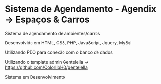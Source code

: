 # Sistema de Agendamento - Agendix ->  Espaços & Carros
Sistema de agendamento de ambientes/carros

Desenvolvido em HTML, CSS, PHP, JavaScript, Jquery, MySql

Utilizando PDO para conexão com o banco de dados

Utilizando o template admin Gentelella -> https://github.com/ColorlibHQ/gentelella


Sistema em Desenvolvimento


